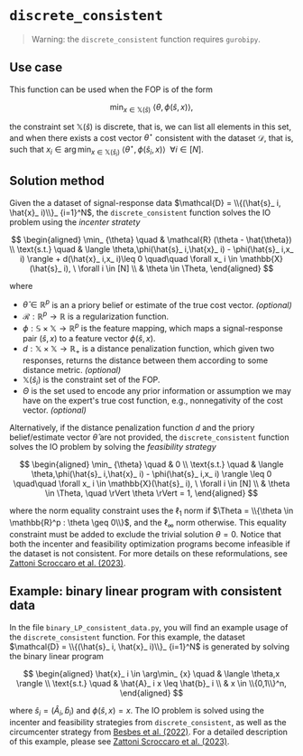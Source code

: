
# `discrete_consistent`

>Warning: the `discrete_consistent` function requires `gurobipy`.

## Use case

This function can be used when the FOP is of the form

$$
\min_ {x \in \mathbb{X}(\hat{s})} \ \langle \theta,\phi(\hat{s},x) \rangle ,
$$

the constraint set $\mathbb{X}(\hat{s})$ is discrete, that is, we can list all elements in this set, and when there exists a cost vector $\theta^\star$ consistent with the dataset $\mathcal{D}$, that is, such that $x_ i \in \arg\min_ {x \in \mathbb{X}(\hat{s}_ i)} \ \langle \theta^\star,\phi(\hat{s}_ i,x) \rangle  \ \ \forall i \in [N]$.

## Solution method

Given the a dataset of signal-response data $\mathcal{D} = \\{(\hat{s}_ i, \hat{x}_ i)\\}_ {i=1}^N$,  the `discrete_consistent` function solves the IO problem using the *incenter stratety*

$$
\begin{aligned}
 \min_ {\theta} \quad & \mathcal{R} (\theta - \hat{\theta}) \\ 
 \text{s.t.} \quad &  \langle \theta,\phi(\hat{s}_ i,\hat{x}_ i) - \phi(\hat{s}_ i,x_ i) \rangle + d(\hat{x}_ i,x_ i)\leq 0 \quad\quad \forall x_ i \in \mathbb{X}(\hat{s}_ i), \ \forall i \in [N] \\
 & \theta \in \Theta,
\end{aligned}
$$

where
- $\hat{\theta} \in \mathbb{R}^p$ is an a priory belief or estimate of the true cost vector. *(optional)*
- $\mathcal{R} : \mathbb{R}^p \to \mathbb{R}$ is a regularization function.
- $\phi: \mathbb{S} \times \mathbb{X} \to \mathbb{R}^p$ is the feature mapping, which maps a signal-response pair $(\hat{s},x)$ to a feature vector $\phi(\hat{s},x)$.
- $d : \mathbb{X} \times \mathbb{X} \to \mathbb{R}_+$ is a distance penalization function, which given two responses, returns the distance between them according to some distance metric. *(optional)*
- $\mathbb{X}(\hat{s}_ i)$ is the constraint set of the FOP.
- $\Theta$ is the set used to encode any prior information or assumption we may have on the expert's true cost function, e.g., nonnegativity of the cost vector. *(optional)*

Alternatively, if the distance penalization function $d$  and the priory belief/estimate vector $\hat{\theta}$ are not provided, the `discrete_consistent` function solves the IO problem by solving the *feasibility strategy*

$$
\begin{aligned} \min_ {\theta} \quad & 0 \\
\text{s.t.} \quad & \langle \theta,\phi(\hat{s}_ i,\hat{x}_ i) - \phi(\hat{s}_ i,x_ i) \rangle \leq 0 \quad\quad \forall x_ i \in \mathbb{X}(\hat{s}_ i), \ \forall i \in [N] \\
& \theta \in \Theta, \quad \rVert \theta \rVert = 1,
\end{aligned}
$$

where the norm equality constraint uses the $\ell_ 1$ norm if $\Theta = \\{\theta \in \mathbb{R}^p : \theta \geq 0\\}$, and the $\ell_ \infty$ norm otherwise. This equality constraint must be added to exclude the trivial solution $\theta = 0$. Notice that both the incenter and feasibility optimization programs become infeasible if the dataset is not consistent. For more details on these reformulations, see [Zattoni Scroccaro et al. (2023)](https://arxiv.org/abs/2305.07730). 

## Example: binary linear program with consistent data

In the file `binary_LP_consistent_data.py`, you will find an example usage of the `discrete_consistent` function. For this example, the dataset $\mathcal{D} = \\{(\hat{s}_ i, \hat{x}_ i)\\}_ {i=1}^N$ is generated by solving the binary linear program

$$
\begin{aligned}
\hat{x}_ i \in \arg\min_ {x} \quad &  \langle \theta,x \rangle \\
\text{s.t.} \quad & \hat{A}_ i x \leq \hat{b}_ i \\
& x \in \\{0,1\\}^n,
\end{aligned}
$$

where $\hat{s}_ i = (\hat{A}_ i, \hat{b}_ i)$ and $\phi(\hat{s},x) = x$. The IO problem is solved using the incenter and feasibility strategies from `discrete_consistent`, as well as the circumcenter strategy from [Besbes et al. (2022)](https://arxiv.org/abs/2106.14015). For a detailed description of this example, please see [Zattoni Scroccaro et al. (2023)](https://arxiv.org/abs/2305.07730).
